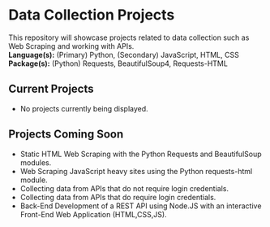 Data Collection Projects
========================

This repository will showcase projects related to data collection such as Web Scraping and working with APIs.  
**Language(s):** (Primary) Python, (Secondary) JavaScript, HTML, CSS
**Package(s):** (Python) Requests, BeautifulSoup4, Requests-HTML

Current Projects
----------------
* No projects currently being displayed.  

Projects Coming Soon
--------------------
* Static HTML Web Scraping with the Python Requests and BeautifulSoup modules.
* Web Scraping JavaScript heavy sites using the Python requests-html module.
* Collecting data from APIs that do not require login credentials.
* Collecting data from APIs that do require login credentials.
* Back-End Development of a REST API using Node.JS with an interactive Front-End Web Application (HTML,CSS,JS).